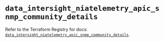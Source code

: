 # `data_intersight_niatelemetry_apic_snmp_community_details`

Refer to the Terraform Registry for docs: [`data_intersight_niatelemetry_apic_snmp_community_details`](https://registry.terraform.io/providers/ciscodevnet/intersight/1.0.71/docs/data-sources/niatelemetry_apic_snmp_community_details).
